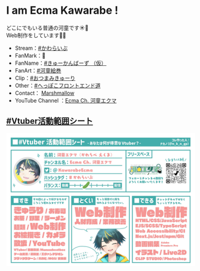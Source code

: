 # I am Ecma Kawarabe !

どこにでもいる普通の河童です☀️🥒  
Web制作をしています🧑‍💻

- Stream：[#かわらいぶ](https://twitter.com/hashtag/かわらいぶ)
- FanMark：🥒
- FanName：[#きゅーかんばーず （仮）](https://twitter.com/hashtag/きゅーかんばーず)
- FanArt：[#河童絵巻](https://twitter.com/hashtag/河童絵巻)
- Clip：[#おつまみきゅーり ](https://twitter.com/hashtag/おつまみきゅーり)
- Other：[#へっぽこフロントエンド道](https://twitter.com/hashtag/へっぽこフロントエンド道)
- Contact： [Marshmallow](https://marshmallow-qa.com/kawarabeecma)  
- YouTube Channel ：[Ecma Ch. 河童エクマ](https://www.youtube.com/channel/UCtayGWXp2NWel6CyfBcWw6Q?sub_confirmation=1)

## [#Vtuber活動範囲シート](https://twitter.com/hashtag/Vtuber活動範囲シート)

[![Ecma Kawarabe on twitter](./image/profile.jpg)](https://twitter.com/KawarabeEcma)
